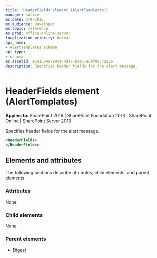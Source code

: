 ```yaml
---
title: "HeaderFields element (AlertTemplates)"
manager: soliver
ms.date: 3/9/2015
ms.audience: Developer
ms.topic: reference
ms.prod: office-online-server
localization_priority: Normal
api_name:
- AlertTemplates schema
api_type:
- schema
ms.assetid: e641584a-90ce-4d17-b3e1-e6af98c72826
description: Specifies header fields for the alert message.
---
```


# HeaderFields element (AlertTemplates)

**Applies to:** SharePoint 2016 | SharePoint Foundation 2013 | SharePoint Online | SharePoint Server 2013
  
Specifies header fields for the alert message.
  
```XML
<HeaderFields>
</HeaderFields>
```

## Elements and attributes

The following sections describe attributes, child elements, and parent elements.

### Attributes

None
  
### Child elements

None
  
### Parent elements

- [Digest](digest-element-alerttemplates.md)
   

